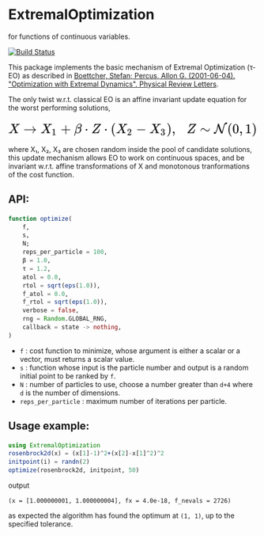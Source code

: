 # ExtremalOptimization

for functions of continuous variables.

[![Build Status](https://github.com/francescoalemanno/ExtremalOptimization.jl/workflows/CI/badge.svg)](https://github.com/francescoalemanno/ExtremalOptimization.jl/actions)

This package implements the basic mechanism of Extremal Optimization (τ-EO) as described in [Boettcher, Stefan; Percus, Allon G. (2001-06-04). "Optimization with Extremal Dynamics". Physical Review Letters](https://arxiv.org/pdf/cond-mat/0010337.pdf).

The only twist w.r.t. classical EO is an affine invariant update equation for the worst performing solutions,

<!-- $
X \to X_1 + \beta \cdot Z \cdot (X_2 - X_3), \,\,\,\, Z \sim \mathcal{N}(0,1)
$ --> <img style="transform: translateY(0.25em);" src="svg/update_eq.svg"/>

where X₁, X₂, X₃ are chosen random inside the pool of candidate solutions, this update mechanism allows EO to work on continuous spaces, and be invariant w.r.t. affine transformations of X and monotonous tranformations of the cost function.

## API:

```julia
function optimize(
    f,
    s,
    N;
    reps_per_particle = 100,
    β = 1.0,
    τ = 1.2,
    atol = 0.0,
    rtol = sqrt(eps(1.0)),
    f_atol = 0.0,
    f_rtol = sqrt(eps(1.0)),
    verbose = false,
    rng = Random.GLOBAL_RNG,
    callback = state -> nothing,
)
```

- `f` : cost function to minimize, whose argument is either a scalar or a vector, must returns a scalar value.
- `s` : function whose input is the particle number and output is a random initial point to be ranked by `f`.
- `N` : number of particles to use, choose a number greater than `d+4` where `d` is the number of dimensions.
- `reps_per_particle` : maximum number of iterations per particle.

## Usage example:

```julia
using ExtremalOptimization
rosenbrock2d(x) = (x[1]-1)^2+(x[2]-x[1]^2)^2
initpoint(i) = randn(2)
optimize(rosenbrock2d, initpoint, 50)
```
output
```
(x = [1.000000001, 1.000000004], fx = 4.0e-18, f_nevals = 2726)
```
as expected the algorithm has found the optimum at `(1, 1)`, up to the specified tolerance.